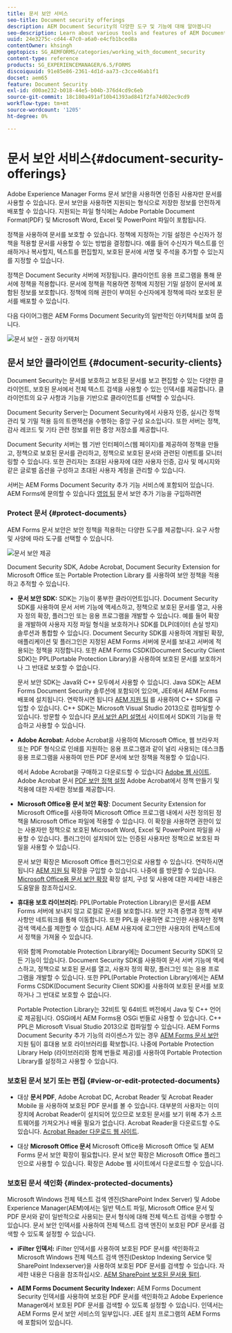 ```yaml
---
title: 문서 보안 서비스
seo-title: Document security offerings
description: AEM Document Security의 다양한 도구 및 기능에 대해 알아봅니다
seo-description: Learn about various tools and features of AEM Document Security
uuid: 24e3275c-cd44-47c0-a6a0-e4cfb1bced8a
contentOwner: khsingh
geptopics: SG_AEMFORMS/categories/working_with_document_security
content-type: reference
products: SG_EXPERIENCEMANAGER/6.5/FORMS
discoiquuid: 91e85e86-2361-4d1d-aa73-c3cce46ab1f1
docset: aem65
feature: Document Security
exl-id: d00ae232-b018-44e5-b04b-376d4cd9c6eb
source-git-commit: 18c180a491af10b41393ad841f2fa74d02ec9cd9
workflow-type: tm+mt
source-wordcount: '1205'
ht-degree: 0%

---
```


# 문서 보안 서비스{#document-security-offerings}

Adobe Experience Manager Forms 문서 보안을 사용하면 인증된 사용자만 문서를 사용할 수 있습니다. 문서 보안을 사용하면 지원되는 형식으로 저장한 정보를 안전하게 배포할 수 있습니다. 지원되는 파일 형식에는 Adobe Portable Document Format(PDF) 및 Microsoft Word, Excel 및 PowerPoint 파일이 포함됩니다.

정책을 사용하여 문서를 보호할 수 있습니다. 정책에 지정하는 기밀 설정은 수신자가 정책을 적용할 문서를 사용할 수 있는 방법을 결정합니다. 예를 들어 수신자가 텍스트를 인쇄하거나 복사할지, 텍스트를 편집할지, 보호된 문서에 서명 및 주석을 추가할 수 있는지를 지정할 수 있습니다.

정책은 Document Security 서버에 저장됩니다. 클라이언트 응용 프로그램을 통해 문서에 정책을 적용합니다. 문서에 정책을 적용하면 정책에 지정된 기밀 설정이 문서에 포함된 정보를 보호합니다. 정책에 의해 권한이 부여된 수신자에게 정책에 따라 보호된 문서를 배포할 수 있습니다.

다음 다이어그램은 AEM Forms Document Security의 일반적인 아키텍처를 보여 줍니다.

![문서 보안 - 권장 아키텍처](do-not-localize/document_security_architecture.png)

## 문서 보안 클라이언트 {#document-security-clients}

Document Security는 문서를 보호하고 보호된 문서를 보고 편집할 수 있는 다양한 클라이언트, 보호된 문서에서 전체 텍스트 검색을 사용할 수 있는 인덱서를 제공합니다. 클라이언트의 요구 사항과 기능을 기반으로 클라이언트를 선택할 수 있습니다.

Document Security Server는 Document Security에서 사용자 인증, 실시간 정책 관리 및 기밀 적용 등의 트랜잭션을 수행하는 중앙 구성 요소입니다. 또한 서버는 정책, 감사 레코드 및 기타 관련 정보를 위한 중앙 저장소를 제공합니다.

Document Security 서버는 웹 기반 인터페이스(웹 페이지)를 제공하여 정책을 만들고, 정책으로 보호된 문서를 관리하고, 정책으로 보호된 문서와 관련된 이벤트를 모니터링할 수 있습니다. 또한 관리자는 초대된 사용자에 대한 사용자 인증, 감사 및 메시지와 같은 글로벌 옵션을 구성하고 초대된 사용자 계정을 관리할 수 있습니다.

서버는 AEM Forms Document Security 추가 기능 서비스에 포함되어 있습니다. AEM Forms에 문의할 수 있습니다 [영업 팀](https://www.adobe.com/products/request-consultation/marketing-cloud.html?s_osc=70114000002JNwKAAW&amp;s_iid=70114000002JHs3AAG) 문서 보안 추가 기능을 구입하려면

### Protect 문서 {#protect-documents}

AEM Forms 문서 보안은 보안 정책을 적용하는 다양한 도구를 제공합니다. 요구 사항 및 사양에 따라 도구를 선택할 수 있습니다.

![문서 보안 제공](assets/document-security-offerings.png)

Document Security SDK, Adobe Acrobat, Document Security Extension for Microsoft Office 또는 Portable Protection Library 를 사용하여 보안 정책을 적용하고 추적할 수 있습니다.

* **문서 보안 SDK:** SDK는 기능이 풍부한 클라이언트입니다. Document Security SDK를 사용하여 문서 서버 기능에 액세스하고, 정책으로 보호된 문서를 열고, 사용자 정의 확장, 플러그인 또는 응용 프로그램을 개발할 수 있습니다. 예를 들어 확장을 개발하여 사용자 지정 파일 형식을 보호하거나 SDK를 DLP(데이터 손실 방지) 솔루션과 통합할 수 있습니다. Document Security SDK를 사용하여 개발된 확장, 애플리케이션 및 플러그인은 지정된 AEM Forms 서버에 문서를 보내고 서버에 적용되는 정책을 지정합니다. 또한 AEM Forms CSDK(Document Security Client SDK)는 PPL(Portable Protection Library)을 사용하여 보호된 문서를 보호하거나 그 반대로 보호할 수 없습니다.

   문서 보안 SDK는 Java와 C++ 모두에서 사용할 수 있습니다. Java SDK는 AEM Forms Document Security 솔루션에 포함되어 있으며, JEE에서 AEM Forms 배포에 설치됩니다. 연락하시면 됩니다 [AEM 지원 팀](https://helpx.adobe.com/kr/marketing-cloud/contact-support.html) 를 사용하여 C++ SDK를 구입할 수 있습니다. C++ SDK는 Microsoft Visual Studio 2013으로 컴파일할 수 있습니다. 방문할 수 있습니다 [문서 보안 API 설명서](https://help.adobe.com/en_US/livecycle/11.0/Services/WS92d06802c76abadb76c48dfe12dbeb3e281-7ff0.2.html) 사이트에서 SDK의 기능을 학습하고 사용할 수 있습니다.

* **Adobe Acrobat:** Adobe Acrobat을 사용하여 Microsoft Office, 웹 브라우저 또는 PDF 형식으로 인쇄를 지원하는 응용 프로그램과 같이 널리 사용되는 데스크톱 응용 프로그램을 사용하여 만든 PDF 문서에 보안 정책을 적용할 수 있습니다.

   에서 Adobe Acrobat을 구매하고 다운로드할 수 있습니다 [Adobe 웹 사이트](https://acrobat.adobe.com/us/en/free-trial-download.html). Adobe Acrobat 문서 [PDF 보안 정책 설정](https://helpx.adobe.com/acrobat/using/setting-security-policies-pdfs.html) Adobe Acrobat에서 정책 만들기 및 적용에 대한 자세한 정보를 제공합니다.

* **Microsoft Office용 문서 보안 확장**: Document Security Extension for Microsoft Office를 사용하여 Microsoft Office 프로그램 내에서 사전 정의된 정책을 Microsoft Office 파일에 적용할 수 있습니다. 이 확장을 사용하면 권한이 있는 사용자만 정책으로 보호된 Microsoft Word, Excel 및 PowerPoint 파일을 사용할 수 있습니다. 플러그인이 설치되어 있는 인증된 사용자만 정책으로 보호된 파일을 사용할 수 있습니다.

   문서 보안 확장은 Microsoft Office 플러그인으로 사용할 수 있습니다. 연락하시면 됩니다 [AEM 지원 팀](https://helpx.adobe.com/ca/marketing-cloud/contact-support.html) 확장을 구입할 수 있습니다. 나중에 를 방문할 수 있습니다. [Microsoft Office용 문서 보안 확장](https://helpx.adobe.com/aem-forms/aem-document-security/download-installer.html) 확장 설치, 구성 및 사용에 대한 자세한 내용은 도움말을 참조하십시오.

* **휴대용 보호 라이브러리:** PPL(Portable Protection Library)은 문서를 AEM Forms 서버에 보내지 않고 로컬로 문서를 보호합니다. 보안 자격 증명과 정책 세부 사항만 네트워크를 통해 이동합니다. 또한 PPL을 사용하면 로그인한 사용자만 정책 검색 액세스를 제한할 수 있습니다. AEM 사용자에 로그인한 사용자의 컨텍스트에서 정책을 가져올 수 있습니다.

   위와 함께 Promotable Protection Library에는 Document Security SDK의 모든 기능이 있습니다. Document Security SDK를 사용하여 문서 서버 기능에 액세스하고, 정책으로 보호된 문서를 열고, 사용자 정의 확장, 플러그인 또는 응용 프로그램을 개발할 수 있습니다. 또한 PPL(Portable Protection Library)에서는 AEM Forms CSDK(Document Security Client SDK)를 사용하여 보호된 문서를 보호하거나 그 반대로 보호할 수 없습니다.

   Portable Protection Library는 32비트 및 64비트 버전에서 Java 및 C++ 언어로 제공됩니다. OSGi에서 AEM Forms용 OSGi 번들로 사용할 수 있습니다. C++ PPL은 Microsoft Visual Studio 2013으로 컴파일할 수 있습니다. AEM Forms Document Security 추가 기능의 라이센스가 있는 경우 [AEM Forms 문서 보안](https://helpx.adobe.com/marketing-cloud/contact-support.html) 지원 팀이 휴대용 보호 라이브러리를 확보합니다. 나중에 Portable Protection Library Help (라이브러리와 함께 번들로 제공)를 사용하여 Portable Protection Library를 설정하고 사용할 수 있습니다.

### 보호된 문서 보기 또는 편집 {#view-or-edit-protected-documents}

* 대상 **문서 PDF**, Adobe Acrobat DC, Acrobat Reader 및 Acrobat Reader Mobile 을 사용하여 보호된 PDF 문서를 볼 수 있습니다. 대부분의 사용자는 이미 장치에 Acrobat Reader이 설치되어 있으므로 보호된 문서를 보기 위해 추가 소프트웨어를 가져오거나 배울 필요가 없습니다. Acrobat Reader을 다운로드할 수도 있습니다. [Acrobat Reader 다운로드 웹 사이트](https://get.adobe.com/reader/).

* 대상 **Microsoft Office 문서** Microsoft Office용 Microsoft Office 및 AEM Forms 문서 보안 확장이 필요합니다. 문서 보안 확장은 Microsoft Office 플러그인으로 사용할 수 있습니다. 확장은 Adobe 웹 사이트에서 다운로드할 수 있습니다.

### 보호된 문서 색인화 {#index-protected-documents}

Microsoft Windows 전체 텍스트 검색 엔진(SharePoint Index Server) 및 Adobe Experience Manager(AEM)에서는 일반 텍스트 파일, Microsoft Office 문서 및 PDF 문서와 같이 일반적으로 사용되는 문서 형식에 대해 전체 텍스트 검색을 수행할 수 있습니다. 문서 보안 인덱서를 사용하여 전체 텍스트 검색 엔진이 보호된 PDF 문서를 검색할 수 있도록 설정할 수 있습니다.

* **iFilter 인덱서:** iFilter 인덱서를 사용하여 보호된 PDF 문서를 색인화하고 Microsoft Windows 전체 텍스트 검색 엔진(Desktop Indexing Service 및 SharePoint Indexserver)을 사용하여 보호된 PDF 문서를 검색할 수 있습니다. 자세한 내용은 다음을 참조하십시오. [AEM SharePoint 보호된 문서용 필터](assets/sharepoint-ifilter-doc-security.pdf).

* **AEM Forms Document Security Indexer:** AEM Forms Document Security 인덱서를 사용하여 보호된 PDF 문서를 색인화하고 Adobe Experience Manager에서 보호된 PDF 문서를 검색할 수 있도록 설정할 수 있습니다. 인덱서는 AEM Forms 문서 보안 서비스의 일부입니다. JEE 설치 프로그램의 AEM Forms에 포함되어 있습니다.
